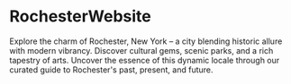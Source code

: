 # RochesterWebsite
Explore the charm of Rochester, New York – a city blending historic allure with modern vibrancy. Discover cultural gems, scenic parks, and a rich tapestry of arts. Uncover the essence of this dynamic locale through our curated guide to Rochester's past, present, and future.
